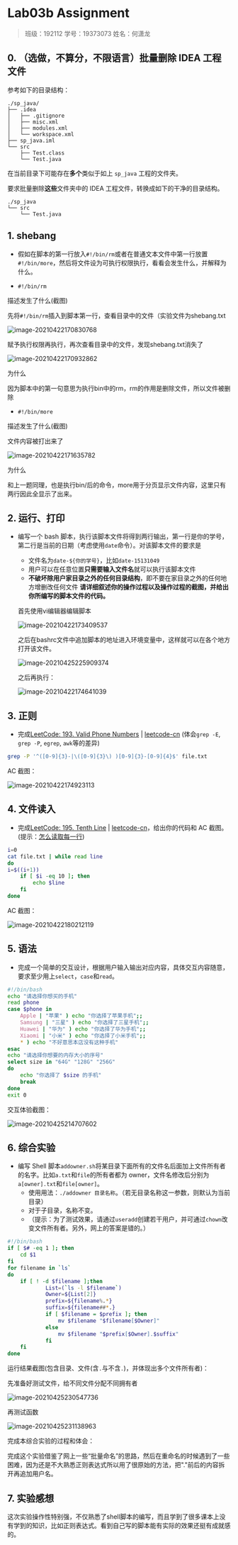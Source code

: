 # Lab03b Assignment

> 班级：192112
> 学号：19373073
> 姓名：何潇龙

## 0. （选做，不算分，不限语言）批量删除 IDEA 工程文件

参考如下的目录结构：

```shell
./sp_java/
├── .idea
│   ├── .gitignore
│   ├── misc.xml
│   ├── modules.xml
│   └── workspace.xml
├── sp_java.iml
└── src
    ├── Test.class
    └── Test.java
```

在当前目录下可能存在**多个**类似于如上 `sp_java` 工程的文件夹。

要求批量删除**这些**文件夹中的 IDEA 工程文件，转换成如下的干净的目录结构。

```shell
./sp_java
└── src
    └── Test.java
```

## 1. shebang

- 假如在脚本的第一行放入`#!/bin/rm`或者在普通文本文件中第一行放置`#!/bin/more`，然后将文件设为可执行权限执行，看看会发生什么，并解释为什么。

- `#!/bin/rm`

描述发生了什么(截图)

先将`#!/bin/rm`插入到脚本第一行，查看目录中的文件（实验文件为shebang.txt

![image-20210422170830768](answer_template.assets/image-20210422170830768.png)

赋予执行权限再执行，再次查看目录中的文件，发现shebang.txt消失了

![image-20210422170932862](answer_template.assets/image-20210422170932862.png)

为什么

因为脚本中的第一句意思为执行bin中的rm，rm的作用是删除文件，所以文件被删除

- `#!/bin/more`

描述发生了什么(截图)

文件内容被打出来了

![image-20210422171635782](answer_template.assets/image-20210422171635782.png)

为什么

和上一题同理，也是执行bin/后的命令，more用于分页显示文件内容，这里只有两行因此全显示了出来。

## 2. 运行、打印

- 编写一个 bash 脚本，执行该脚本文件将得到两行输出，第一行是你的学号，第二行是当前的日期（考虑使用`date`命令）。对该脚本文件的要求是
  - 文件名为`date-${你的学号}`，比如`date-15131049`
  - 用户可以在任意位置**只需要输入文件名**就可以执行该脚本文件
  - **不破坏除用户家目录之外的任何目录结构**，即不要在家目录之外的任何地方增删改任何文件
    **请详细叙述你的操作过程以及操作过程的截图，并给出你所编写的脚本文件的代码。**
  
  首先使用vi编辑器编辑脚本
  
  ![image-20210422173409537](answer_template.assets/image-20210422173409537.png)
  
  之后在bashrc文件中追加脚本的地址进入环境变量中，这样就可以在各个地方打开该文件。
  
  ![image-20210425225909374](answer_template.assets/image-20210425225909374.png)
  
  之后再执行：
  
  ![image-20210422174641039](answer_template.assets/image-20210422174641039.png)

## 3. 正则

- 完成[LeetCode: 193. Valid Phone Numbers](https://leetcode.com/problems/valid-phone-numbers/) | [leetcode-cn](https://leetcode-cn.com/problems/valid-phone-numbers/) (体会`grep -E`, `grep -P`, `egrep`, `awk`等的差异)

```bash
grep -P '^([0-9]{3}-|\([0-9]{3}\) )[0-9]{3}-[0-9]{4}$' file.txt
```

AC 截图：

![image-20210422174923113](answer_template.assets/image-20210422174923113.png)

## 4. 文件读入

- 完成[LeetCode: 195. Tenth Line](https://leetcode.com/problems/tenth-line/) | [leetcode-cn](https://leetcode-cn.com/problems/tenth-line/)，给出你的代码和 AC 截图。(提示：[怎么读取每一行](http://blog.sina.com.cn/s/blog_605f5b4f0101b0sd.html))

```bash
i=0
cat file.txt | while read line
do
i=$((i+1))
    if [ $i -eq 10 ]; then
        echo $line
    fi 
done
```

AC 截图：

![image-20210422180212119](answer_template.assets/image-20210422180212119.png)

## 5. 语法

- 完成一个简单的交互设计，根据用户输入输出对应内容，具体交互内容随意，要求至少用上`select`，`case`和`read`。

```bash
#!/bin/bash
echo "请选择你想买的手机"
read phone
case $phone in
	Apple | "苹果" ) echo "你选择了苹果手机";;
	Samsung | "三星" ) echo "你选择了三星手机";;
	Huawei | "华为" ) echo "你选择了华为手机";;
	Xiaomi | "小米" ) echo "你选择了小米手机";;
	* ) echo "不好意思本店没有这种手机"
esac
echo "请选择你想要的内存大小的序号"
select size in "64G" "128G" "256G"
do
	echo "你选择了 $size 的手机"
	break
done
exit 0
```

交互体验截图：

![image-20210425214707602](answer_template.assets/image-20210425214707602.png)

## 6. 综合实验

- 编写 Shell 脚本`addowner.sh`将某目录下面所有的文件名后面加上文件所有者的名字。比如`a.txt`和`file`的所有者都为 owner，文件名修改后分别为`a[owner].txt`和`file[owner]`。
  - 使用用法：`./addowner 目录名称`。（若无目录名称这一参数，则默认为当前目录）
  - 对于子目录，名称不变。
  - （提示：为了测试效果，请通过`useradd`创建若干用户，并可通过`chown`改变文件所有者。另外，网上的答案是错的。）

```bash
#!/bin/bash
if [ $# -eq 1 ]; then 
	cd $1
fi
for filename in `ls`
do
	if [ ! -d $filename ];then
			List=(`ls -l $filename`)	
			Owner=${List[2]}
			prefix=${filename%.*}
			suffix=${filename##*.}
			if [ $filename = $prefix ]; then
				mv $filename "$filename[$Owner]"
			else
				mv $filename "$prefix[$Owner].$suffix"
			fi			
	fi
done
```

运行结果截图(包含目录、文件(含`.`与不含`.`)，并体现出多个文件所有者)：

先准备好测试文件，给不同文件分配不同拥有者

![image-20210425230547736](answer_template.assets/image-20210425230547736.png)

再测试函数

![image-20210425231138963](answer_template.assets/image-20210425231138963.png)

完成本综合实验的过程和体会：

完成这个实验借鉴了网上一些“批量命名”的思路，然后在重命名的时候遇到了一些困难，因为还是不大熟悉正则表达式所以用了很原始的方法，把"."前后的内容拆开再追加用户名。

## 7. 实验感想

这次实验操作性特别强，不仅熟悉了shell脚本的编写，而且学到了很多课本上没有学到的知识，比如正则表达式。看到自己写的脚本能有实际的效果还挺有成就感的。